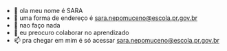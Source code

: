 - 👋 ola meu nome é SARA 
- 👀 uma forma de endereço é sara.nepomuceno@escola.pr.gov.br
- 🌱 nao faço nada
- 💞️ eu preocuro colaborar no aprendizado 
- 📫 pra chegar em mim é só acessar sara.nepomuceno@escola.pr.gov.br

<!---
Saranepo/Saranepo is a ✨ special ✨ repository because its `README.md` (this file) appears on your GitHub profile.
You can click the Preview link to take a look at your changes.
--->
